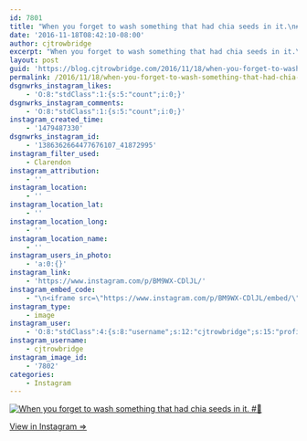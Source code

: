 ```yaml
---
id: 7801
title: "When you forget to wash something that had chia seeds in it.\n#&#x1f331;"
date: '2016-11-18T08:42:10-08:00'
author: cjtrowbridge
excerpt: "When you forget to wash something that had chia seeds in it.\n#&#x1f331;"
layout: post
guid: 'https://blog.cjtrowbridge.com/2016/11/18/when-you-forget-to-wash-something-that-had-chia-seeds-in-it-%f0%9f%8c%b1/'
permalink: /2016/11/18/when-you-forget-to-wash-something-that-had-chia-seeds-in-it-%f0%9f%8c%b1/
dsgnwrks_instagram_likes:
    - 'O:8:"stdClass":1:{s:5:"count";i:0;}'
dsgnwrks_instagram_comments:
    - 'O:8:"stdClass":1:{s:5:"count";i:0;}'
instagram_created_time:
    - '1479487330'
dsgnwrks_instagram_id:
    - '1386362664477676107_41872995'
instagram_filter_used:
    - Clarendon
instagram_attribution:
    - ''
instagram_location:
    - ''
instagram_location_lat:
    - ''
instagram_location_long:
    - ''
instagram_location_name:
    - ''
instagram_users_in_photo:
    - 'a:0:{}'
instagram_link:
    - 'https://www.instagram.com/p/BM9WX-CDlJL/'
instagram_embed_code:
    - "\n<iframe src=\"https://www.instagram.com/p/BM9WX-CDlJL/embed/\" width=\"612\" height=\"710\" frameborder=\"0\" scrolling=\"no\" allowtransparency=\"true\" class=\"insta-image-embed\"></iframe>\n"
instagram_type:
    - image
instagram_user:
    - 'O:8:"stdClass":4:{s:8:"username";s:12:"cjtrowbridge";s:15:"profile_picture";s:96:"https://scontent.cdninstagram.com/t51.2885-19/s150x150/13724650_1188772791164794_142557231_a.jpg";s:2:"id";s:8:"41872995";s:9:"full_name";s:13:"CJ Trowbridge";}'
instagram_username:
    - cjtrowbridge
instagram_image_id:
    - '7802'
categories:
    - Instagram
---
```


[![When you forget to wash something that had chia seeds in it.
#🌱](https://blog.cjtrowbridge.com/wp-content/uploads/2016/11/1479487330-1-1.jpg)](https://www.instagram.com/p/BM9WX-CDlJL/)

[View in Instagram ⇒](https://www.instagram.com/p/BM9WX-CDlJL/)